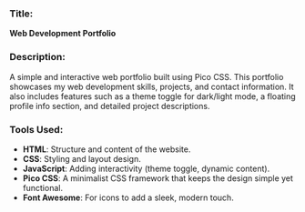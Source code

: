 ### **Title**:

**Web Development Portfolio**

### **Description**:
A simple and interactive web portfolio built using Pico CSS. This portfolio showcases my web development skills, projects, and contact information. It also includes features such as a theme toggle for dark/light mode, a floating profile info section, and detailed project descriptions.

### **Tools Used**:
- **HTML**: Structure and content of the website.
- **CSS**: Styling and layout design.
- **JavaScript**: Adding interactivity (theme toggle, dynamic content).
- **Pico CSS**: A minimalist CSS framework that keeps the design simple yet functional.
- **Font Awesome**: For icons to add a sleek, modern touch.

